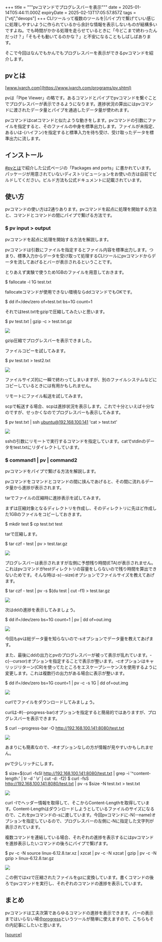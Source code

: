+++
title = """pvコマンドでプログレスバーを表示"""
date = 2025-01-14T05:44:11.000Z
expiryDate = 2025-02-13T17:05:57.857Z
tags = ["vtj","devops"]
+++
CLIツールって複数のツールを|(パイプ)で繋げていい感じに処理しやすいように作られているから余計な情報を表示しないものが結構多いですよね。でも時間がかかる処理を走らせているときに「今どこまで終わったんだっけ？」「そもそも動いてるのかな？」と不安になることもしばしばあります。

そこで今回はなんでもかんでもプログレスバーを表示ができるpvコマンドを紹介します。

pvとは
----

[www.ivarch.com](https://www.ivarch.com/programs/pv.shtml)

pvは「Pipe Viewer」の略です。あるコマンドとパイプでpvコマンドを繋ぐことでプログレスバーが表示できるようになります。進捗状況の算出にはpvコマンドに渡されたデータ量とパイプを通過したデータ量が使われます。

pvコマンドはcatコマンドと似たような動きをします。pvコマンドの引数にファイルを指定すると、そのファイルの中身を標準出力します。ファイルが未指定、あるいは-(ハイフン)を指定すると標準入力を待ち受け、受け取ったデータを標準出力に流します。

インストール
------

[#pvとは](#pv%E3%81%A8%E3%81%AF)で紹介した公式ページの「Packages and ports」に書かれています。パッケージが用意されていないディストリビューションをお使いの方は自前でビルドしてください。ビルド方法も公式ドキュメントに記載されています。

使い方
---

pvコマンドの使い方は2通りあります。pvコマンドを起点に処理を開始する方法と、コマンドとコマンドの間にパイプで繋げる方法です。

### $ pv input > output

pvコマンドを起点に処理を開始する方法を解説します。

pvコマンドは引数にファイルを指定するとファイル内容を標準出力します。つまり、標準入力からデータを受け取って処理するCLIツールにpvコマンドからデータを流してあげるとバーが表示されるということです。

とりあえず実験で使うため1GBのファイルを用意しておきます。

$ fallocate -l 1G test.txt

fallocateコマンドが使用できない環境ならddコマンドでもOKです。

$ dd if=/dev/zero of=test.txt bs=1G count=1

それではtest.txtをgzipで圧縮してみたいと思います。

$ pv test.txt | gzip -c > test.txt.gz

![](https://cdn-ak.f.st-hatena.com/images/fotolife/v/virtualtech/20250114/20250114150642.gif)

gzip圧縮でプログレスバーを表示できました。

ファイルコピーを試してみます。

$ pv test.txt > test2.txt

![](https://cdn-ak.f.st-hatena.com/images/fotolife/v/virtualtech/20250114/20250114144907.gif)

ファイルサイズ的に一瞬で終わってしまいますが、別のファイルシステムなどにコピーしているときには有用かもしれません。

リモートにファイル転送を試してみます。

scpで転送する場合、scpは進捗状況を表示します。これで十分といえば十分なのですが、せっかくなのでプログレスバーも表示してみます。

$ pv test.txt | ssh ubuntu@192.168.100.141 'cat > test.txt'

![](https://cdn-ak.f.st-hatena.com/images/fotolife/t/tnktmak/20250109/20250109111542.gif)

sshの引数にリモートで実行するコマンドを指定しています。catでstdinのデータをtest.txtにリダイレクトしています。

### $ command1 | pv | command2

pvコマンドをパイプで繋げる方法を解説します。

pvコマンドをコマンドとコマンドの間に挟んであげると、その間に流れるデータ量から進捗が表示されます。

tarでファイルの圧縮時に進捗表示を試してみます。

まずは圧縮対象となるディレクトリを作成し、そのディレクトリに先ほど作成した1GBのファイルをコピーしておきます。

$ mkdir test
$ cp test.txt test

tarで圧縮します。

$ tar czf - test | pv > test.tar.gz

![](https://cdn-ak.f.st-hatena.com/images/fotolife/v/virtualtech/20250114/20250114144615.gif)

プログレスバーは表示されますが左側に予想残り時間(ETA)が表示されません。これはpvコマンドがtestディレクトリの容量をしらないので残り時間を算出できないためです。そんな時は-s(--size)オプションでファイルサイズを教えてあげます。

$ tar czf - test | pv -s $(du test | cut -f1) > test.tar.gz

![](https://cdn-ak.f.st-hatena.com/images/fotolife/v/virtualtech/20250114/20250114153847.gif)

次はddの進捗を表示してみましょう。

$ dd if=/dev/zero bs=1G count=1 | pv | dd of=out.img

![](https://cdn-ak.f.st-hatena.com/images/fotolife/v/virtualtech/20250127/20250127111054.gif)

今回もpvは総データ量を知らないので-sオプションでデータ量を教えてあげます。

また、最後にddの出力とpvのプログレスバーが被って表示が乱れています。-c(--cursor)オプションを指定することで表示が整います。-cオプションはキャリッジリターン(CR)を使ってたところをエスケープシーケンスを使用するように変更します。これは複数行の出力がある場合に表示が整います。

$ dd if=/dev/zero bs=1G count=1 | pv -c -s 1G | dd of=out.img

![](https://cdn-ak.f.st-hatena.com/images/fotolife/t/tnktmak/20250108/20250108171132.gif)

curlでファイルをダウンロードしてみましょう。

curlは-#(--progress-bar)オプションを指定すると簡易的ではありますが、プログレスバーを表示できます。

$ curl --progress-bar -O http://192.168.100.141:8080/test.txt

![](https://cdn-ak.f.st-hatena.com/images/fotolife/v/virtualtech/20250114/20250114154046.gif)

あまりにも簡素なので、-#オプションなしの方が情報が見やすいかもしれません。

pvで少しリッチにします。

$ size=$(curl -fsSI http://192.168.100.141:8080/test.txt | grep -i '^content-length:' | tr -d ' \\r' | cut -d: -f2)
$ curl -fsS http://192.168.100.141:8080/test.txt | pv -s $size -N  test.txt > test.txt

![](https://cdn-ak.f.st-hatena.com/images/fotolife/t/tnktmak/20250109/20250109120439.gif)

curl -Iでヘッダー情報を取得して、そこからContent-Lengthを取得しています。Content-Lengthはダウンロードしようとしているファイルのサイズになるので、これをpvコマンドの-sに渡しています。今回pvコマンドに-N(--name)オプションを指定しているので、プログレスバーの左側に-Nに指定した文字列が表示されています。

複数コマンドを連結している場合、それぞれの進捗を表示するにはpvコマンドを進捗表示したいコマンドの後ろにパイプで繋げます。

$ pv -c -N source linux-6.12.8.tar.xz | xzcat | pv -c -N xzcat | gzip | pv -c -N gzip > linux-6.12.8.tar.gz

![](https://cdn-ak.f.st-hatena.com/images/fotolife/v/virtualtech/20250114/20250114145245.gif)

この例ではxzで圧縮されたファイルをgzに変換しています。書くコマンドの後ろでpvコマンドを実行し、それぞれのコマンドの進捗を表示しています。

まとめ
---

pvコマンドは工夫次第であらゆるコマンドの進捗を表示できます。バーの表示まではいらない場合[progress](https://github.com/Xfennec/progress)というツールが簡単に使えますので、こちらもその内記事にしたいと思います。

[[source]](https://devops-blog.virtualtech.jp/entry/20250114/1736833451)
